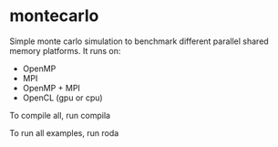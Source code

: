 montecarlo
==========

Simple monte carlo simulation to benchmark different parallel shared memory platforms. It runs on:

- OpenMP
- MPI
- OpenMP + MPI
- OpenCL (gpu or cpu)

To compile all, run 
    compila

To run all examples, run
    roda
